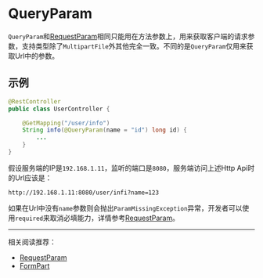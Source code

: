 # QueryParam

`QueryParam`和[RequestParam](requestParam.md)相同只能用在方法参数上，用来获取客户端的请求参数，支持类型除了`MultipartFile`外其他完全一致。不同的是`QueryParam`仅用来获取Url中的参数。

## 示例
```java
@RestController
public class UserController {

    @GetMapping("/user/info")
    String info(@QueryParam(name = "id") long id) {
        ...
    }
}
```

假设服务端的IP是`192.168.1.11`，监听的端口是`8080`，服务端访问上述Http Api时的Url应该是：
```
http://192.168.1.11:8080/user/infi?name=123
```

如果在Url中没有`name`参数则会抛出`ParamMissingException`异常，开发者可以使用`required`来取消必填能力，详情参考[RequestParam](requestParam.md)。

----

相关阅读推荐：  
* [RequestParam](requestParam.md)  
* [FormPart](formPart.md)  